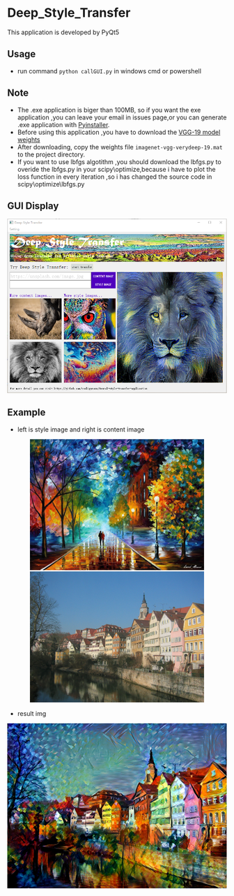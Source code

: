 # Deep_Style_Transfer
This application is developed by PyQt5

## Usage
* run command `python callGUI.py` in windows cmd or powershell
## Note
* The .exe application is biger than 100MB, so if you want the exe application ,you can leave your email in issues page,or you can generate .exe application with [Pyinstaller](https://github.com/pyinstaller/pyinstaller).
* Before using this application ,you have to download the [VGG-19 model weights](http://www.vlfeat.org/matconvnet/pretrained/)
* After downloading, copy the weights file `imagenet-vgg-verydeep-19.mat` to the project directory.
* If you want to use lbfgs algotithm ,you should download the lbfgs.py to overide the lbfgs.py in your scipy\optimize,because i have to plot the loss function in every iteration ,so i has changed the source code in scipy\optimize\lbfgs.py

## GUI Display
<p align="center">
<img src="NeuralStyleTransferSrc/icon/GUI.PNG" width="512"/>
</p>

## Example
* left is style image and right is content image
<p align="center">
<img src="example/FRESHNESS-OF-COLD.jpg" width = "400">
<img src="example/tubingen.jpg" width = "400">
</p>

* result img
<p align="center">
<img src="example/FRESHNESS-OF-COLD-STYLED.png" width = "800">
</p>
